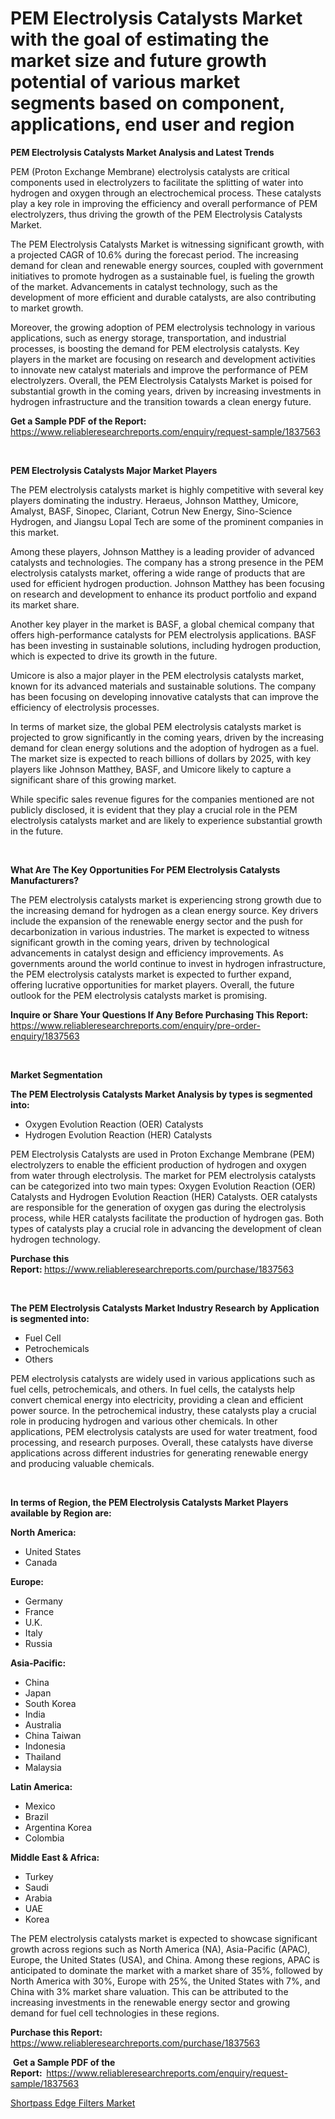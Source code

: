 <p><h1>PEM Electrolysis Catalysts Market with the goal of estimating the market size and future growth potential of various market segments based on component, applications, end user and region</h1></p><p><strong>PEM Electrolysis Catalysts Market Analysis and Latest Trends</strong></p>
<p><p>PEM (Proton Exchange Membrane) electrolysis catalysts are critical components used in electrolyzers to facilitate the splitting of water into hydrogen and oxygen through an electrochemical process. These catalysts play a key role in improving the efficiency and overall performance of PEM electrolyzers, thus driving the growth of the PEM Electrolysis Catalysts Market.</p><p>The PEM Electrolysis Catalysts Market is witnessing significant growth, with a projected CAGR of 10.6% during the forecast period. The increasing demand for clean and renewable energy sources, coupled with government initiatives to promote hydrogen as a sustainable fuel, is fueling the growth of the market. Advancements in catalyst technology, such as the development of more efficient and durable catalysts, are also contributing to market growth.</p><p>Moreover, the growing adoption of PEM electrolysis technology in various applications, such as energy storage, transportation, and industrial processes, is boosting the demand for PEM electrolysis catalysts. Key players in the market are focusing on research and development activities to innovate new catalyst materials and improve the performance of PEM electrolyzers. Overall, the PEM Electrolysis Catalysts Market is poised for substantial growth in the coming years, driven by increasing investments in hydrogen infrastructure and the transition towards a clean energy future.</p></p>
<p><strong>Get a Sample PDF of the Report:&nbsp;</strong> <a href="https://www.reliableresearchreports.com/enquiry/request-sample/1837563">https://www.reliableresearchreports.com/enquiry/request-sample/1837563</a></p>
<p>&nbsp;</p>
<p><strong>PEM Electrolysis Catalysts Major Market Players</strong></p>
<p><p>The PEM electrolysis catalysts market is highly competitive with several key players dominating the industry. Heraeus, Johnson Matthey, Umicore, Amalyst, BASF, Sinopec, Clariant, Cotrun New Energy, Sino-Science Hydrogen, and Jiangsu Lopal Tech are some of the prominent companies in this market.</p><p>Among these players, Johnson Matthey is a leading provider of advanced catalysts and technologies. The company has a strong presence in the PEM electrolysis catalysts market, offering a wide range of products that are used for efficient hydrogen production. Johnson Matthey has been focusing on research and development to enhance its product portfolio and expand its market share.</p><p>Another key player in the market is BASF, a global chemical company that offers high-performance catalysts for PEM electrolysis applications. BASF has been investing in sustainable solutions, including hydrogen production, which is expected to drive its growth in the future.</p><p>Umicore is also a major player in the PEM electrolysis catalysts market, known for its advanced materials and sustainable solutions. The company has been focusing on developing innovative catalysts that can improve the efficiency of electrolysis processes.</p><p>In terms of market size, the global PEM electrolysis catalysts market is projected to grow significantly in the coming years, driven by the increasing demand for clean energy solutions and the adoption of hydrogen as a fuel. The market size is expected to reach billions of dollars by 2025, with key players like Johnson Matthey, BASF, and Umicore likely to capture a significant share of this growing market.</p><p>While specific sales revenue figures for the companies mentioned are not publicly disclosed, it is evident that they play a crucial role in the PEM electrolysis catalysts market and are likely to experience substantial growth in the future.</p></p>
<p>&nbsp;</p>
<p><strong>What Are The Key Opportunities For PEM Electrolysis Catalysts Manufacturers?</strong></p>
<p><p>The PEM electrolysis catalysts market is experiencing strong growth due to the increasing demand for hydrogen as a clean energy source. Key drivers include the expansion of the renewable energy sector and the push for decarbonization in various industries. The market is expected to witness significant growth in the coming years, driven by technological advancements in catalyst design and efficiency improvements. As governments around the world continue to invest in hydrogen infrastructure, the PEM electrolysis catalysts market is expected to further expand, offering lucrative opportunities for market players. Overall, the future outlook for the PEM electrolysis catalysts market is promising.</p></p>
<p><strong>Inquire or Share Your Questions If Any Before Purchasing This Report:</strong> <a href="https://www.reliableresearchreports.com/enquiry/pre-order-enquiry/1837563">https://www.reliableresearchreports.com/enquiry/pre-order-enquiry/1837563</a></p>
<p>&nbsp;</p>
<p><strong>Market Segmentation</strong></p>
<p><strong>The PEM Electrolysis Catalysts Market Analysis by types is segmented into:</strong></p>
<p><ul><li>Oxygen Evolution Reaction (OER) Catalysts</li><li>Hydrogen Evolution Reaction (HER) Catalysts</li></ul></p>
<p><p>PEM Electrolysis Catalysts are used in Proton Exchange Membrane (PEM) electrolyzers to enable the efficient production of hydrogen and oxygen from water through electrolysis. The market for PEM electrolysis catalysts can be categorized into two main types: Oxygen Evolution Reaction (OER) Catalysts and Hydrogen Evolution Reaction (HER) Catalysts. OER catalysts are responsible for the generation of oxygen gas during the electrolysis process, while HER catalysts facilitate the production of hydrogen gas. Both types of catalysts play a crucial role in advancing the development of clean hydrogen technology.</p></p>
<p><strong>Purchase this Report:&nbsp;</strong><a href="https://www.reliableresearchreports.com/purchase/1837563">https://www.reliableresearchreports.com/purchase/1837563</a></p>
<p>&nbsp;</p>
<p><strong>The PEM Electrolysis Catalysts Market Industry Research by Application is segmented into:</strong></p>
<p><ul><li>Fuel Cell</li><li>Petrochemicals</li><li>Others</li></ul></p>
<p><p>PEM electrolysis catalysts are widely used in various applications such as fuel cells, petrochemicals, and others. In fuel cells, the catalysts help convert chemical energy into electricity, providing a clean and efficient power source. In the petrochemical industry, these catalysts play a crucial role in producing hydrogen and various other chemicals. In other applications, PEM electrolysis catalysts are used for water treatment, food processing, and research purposes. Overall, these catalysts have diverse applications across different industries for generating renewable energy and producing valuable chemicals.</p></p>
<p>&nbsp;</p>
<p><strong>In terms of Region, the PEM Electrolysis Catalysts Market Players available by Region are:</strong></p>
<p>
    <p> <strong> North America: </strong>
        <ul>
            <li>United States</li>
            <li>Canada</li>
        </ul>
        </p> 
    <p> <strong> Europe: </strong>
        <ul>
            <li>Germany</li>
            <li>France</li>
            <li>U.K.</li>
            <li>Italy</li>
            <li>Russia</li>
        </ul>
        </p> 
    <p> <strong> Asia-Pacific: </strong>
        <ul>
            <li>China</li>
            <li>Japan</li>
            <li>South Korea</li>
            <li>India</li>
            <li>Australia</li>
            <li>China Taiwan</li>
            <li>Indonesia</li>
            <li>Thailand</li>
            <li>Malaysia</li>
        </ul>
        </p> 
    <p> <strong> Latin America: </strong>
        <ul>
            <li>Mexico</li>
            <li>Brazil</li>
            <li>Argentina Korea</li>
            <li>Colombia</li>
        </ul>
        </p> 
    <p> <strong> Middle East & Africa: </strong>
        <ul>
            <li>Turkey</li>
            <li>Saudi</li>
            <li>Arabia</li>
            <li>UAE</li>
            <li>Korea</li>
        </ul>
    </p>
    </p>
<p><p>The PEM electrolysis catalysts market is expected to showcase significant growth across regions such as North America (NA), Asia-Pacific (APAC), Europe, the United States (USA), and China. Among these regions, APAC is anticipated to dominate the market with a market share of 35%, followed by North America with 30%, Europe with 25%, the United States with 7%, and China with 3% market share valuation. This can be attributed to the increasing investments in the renewable energy sector and growing demand for fuel cell technologies in these regions.</p></p>
<p><strong>Purchase this Report: </strong><a href="https://www.reliableresearchreports.com/purchase/1837563">https://www.reliableresearchreports.com/purchase/1837563</a></p>
<p>&nbsp;<strong>Get a Sample PDF of the Report:&nbsp;&nbsp;</strong><a href="https://www.reliableresearchreports.com/enquiry/request-sample/1837563">https://www.reliableresearchreports.com/enquiry/request-sample/1837563</a></p>
<p><strong></strong></p>
<p><p><a href="https://rainy-horn-d69.notion.site/Shortpass-Edge-Filters-Market-Research-Report-Forecasted-for-Period-from-2024-2031-by-Market-Type-acd0c2c903c746f1a245d85e4249f62e">Shortpass Edge Filters Market</a></p></p>